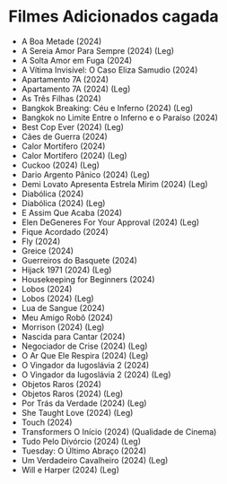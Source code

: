# Filmes Adicionados cagada

- A Boa Metade (2024)
- A Sereia Amor Para Sempre (2024) (Leg)
- A Solta Amor em Fuga (2024)
- A Vítima Invisível: O Caso Eliza Samudio (2024)
- Apartamento 7A (2024)
- Apartamento 7A (2024) (Leg)
- As Três Filhas (2024)
- Bangkok Breaking: Céu e Inferno (2024) (Leg)
- Bangkok no Limite Entre o Inferno e o Paraíso (2024)
- Best Cop Ever (2024) (Leg)
- Cães de Guerra (2024)
- Calor Mortífero (2024)
- Calor Mortífero (2024) (Leg)
- Cuckoo (2024) (Leg)
- Dario Argento Pânico (2024) (Leg)
- Demi Lovato Apresenta Estrela Mirim (2024) (Leg)
- Diabólica (2024)
- Diabólica (2024) (Leg)
- E Assim Que Acaba (2024)
- Elen DeGeneres For Your Approval (2024) (Leg)
- Fique Acordado (2024)
- Fly (2024)
- Greice (2024)
- Guerreiros do Basquete (2024)
- Hijack 1971 (2024) (Leg)
- Housekeeping for Beginners (2024)
- Lobos (2024)
- Lobos (2024) (Leg)
- Lua de Sangue (2024)
- Meu Amigo Robô (2024)
- Morrison (2024) (Leg)
- Nascida para Cantar (2024)
- Negociador de Crise (2024) (Leg)
- O Ar Que Ele Respira (2024) (Leg)
- O Vingador da Iugoslávia 2 (2024)
- O Vingador da Iugoslávia 2 (2024) (Leg)
- Objetos Raros (2024)
- Objetos Raros (2024) (Leg)
- Por Trás da Verdade (2024) (Leg)
- She Taught Love (2024) (Leg)
- Touch (2024)
- Transformers O Início (2024) (Qualidade de Cinema)
- Tudo Pelo Divórcio (2024) (Leg)
- Tuesday: O Último Abraço (2024)
- Um Verdadeiro Cavalheiro (2024) (Leg)
- Will e Harper (2024) (Leg)
